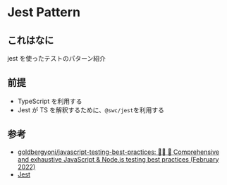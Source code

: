 # Jest Pattern

## これはなに

jest を使ったテストのパターン紹介

## 前提

- TypeScript を利用する
- Jest が TS を解釈するために、`@swc/jest`を利用する

## 参考

- [goldbergyoni/javascript\-testing\-best\-practices: 📗🌐 🚢 Comprehensive and exhaustive JavaScript & Node\.js testing best practices \(February 2022\)](https://github.com/goldbergyoni/javascript-testing-best-practices)
- [Jest](https://jestjs.io/ja)
